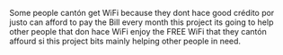 Some people cantón get WiFi because they dont hace good crédito por justo can afford to pay the Bill every month this project its  going to help other people that don hace WiFi enjoy the FREE WiFi that they cantón affourd si this project bits mainly helping other people in need.